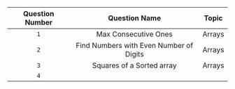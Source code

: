 | Question Number | Question Name |Topic|
|:---------------:|:-------------:|:---:|
| `1` | Max Consecutive Ones |Arrays|
|`2`|Find Numbers with Even Number of Digits|Arrays|
|`3`|Squares of a Sorted array|Arrays|
|`4`|||
